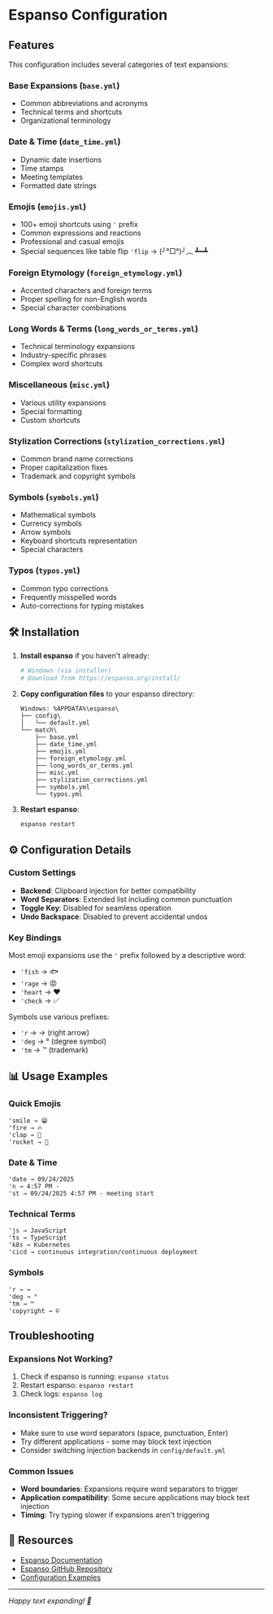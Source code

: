 # Espanso Configuration



## Features

This configuration includes several categories of text expansions:

###  **Base Expansions** (`base.yml`)
- Common abbreviations and acronyms
- Technical terms and shortcuts
- Organizational terminology

###  **Date & Time** (`date_time.yml`)
- Dynamic date insertions
- Time stamps
- Meeting templates
- Formatted date strings

###  **Emojis** (`emojis.yml`)
- 100+ emoji shortcuts using `'` prefix
- Common expressions and reactions
- Professional and casual emojis
- Special sequences like table flip `'flip` → (╯°□°)╯︵ ┻━┻

###  **Foreign Etymology** (`foreign_etymology.yml`)
- Accented characters and foreign terms
- Proper spelling for non-English words
- Special character combinations

###  **Long Words & Terms** (`long_words_or_terms.yml`)
- Technical terminology expansions
- Industry-specific phrases
- Complex word shortcuts

###  **Miscellaneous** (`misc.yml`)
- Various utility expansions
- Special formatting
- Custom shortcuts

###  **Stylization Corrections** (`stylization_corrections.yml`)
- Common brand name corrections
- Proper capitalization fixes
- Trademark and copyright symbols

###  **Symbols** (`symbols.yml`)
- Mathematical symbols
- Currency symbols
- Arrow symbols
- Keyboard shortcuts representation
- Special characters

###  **Typos** (`typos.yml`)
- Common typo corrections
- Frequently misspelled words
- Auto-corrections for typing mistakes

## 🛠️ Installation

1. **Install espanso** if you haven't already:
   ```bash
   # Windows (via installer)
   # Download from https://espanso.org/install/
   ```

2. **Copy configuration files** to your espanso directory:
   ```
   Windows: %APPDATA%\espanso\
   ├── config\
   │   └── default.yml
   └── match\
       ├── base.yml
       ├── date_time.yml
       ├── emojis.yml
       ├── foreign_etymology.yml
       ├── long_words_or_terms.yml
       ├── misc.yml
       ├── stylization_corrections.yml
       ├── symbols.yml
       └── typos.yml
   ```

3. **Restart espanso**:
   ```bash
   espanso restart
   ```

## ⚙️ Configuration Details

### Custom Settings
- **Backend**: Clipboard injection for better compatibility
- **Word Separators**: Extended list including common punctuation
- **Toggle Key**: Disabled for seamless operation
- **Undo Backspace**: Disabled to prevent accidental undos

### Key Bindings
Most emoji expansions use the `'` prefix followed by a descriptive word:
- `'fish` → 🐟
- `'rage` → 😡
- `'heart` → ❤️
- `'check` → ✅

Symbols use various prefixes:
- `'r` → → (right arrow)
- `'deg` → ° (degree symbol)
- `'tm` → ™ (trademark)

## 📊 Usage Examples

### Quick Emojis
```
'smile → 😁
'fire → 🔥
'clap → 👏
'rocket → 🚀
```

### Date & Time
```
'date → 09/24/2025
'n → 4:57 PM -
'st → 09/24/2025 4:57 PM - meeting start
```

### Technical Terms
```
'js → JavaScript
'ts → TypeScript
'k8s → Kubernetes
'cicd → continuous integration/continuous deployment
```

### Symbols
```
'r → →
'deg → °
'tm → ™
'copyright → ©
```

##  Troubleshooting

### Expansions Not Working?
1. Check if espanso is running: `espanso status`
2. Restart espanso: `espanso restart`
3. Check logs: `espanso log`

### Inconsistent Triggering?
- Make sure to use word separators (space, punctuation, Enter)
- Try different applications - some may block text injection
- Consider switching injection backends in `config/default.yml`

### Common Issues
- **Word boundaries**: Expansions require word separators to trigger
- **Application compatibility**: Some secure applications may block text injection
- **Timing**: Try typing slower if expansions aren't triggering

## 🔗 Resources

- [Espanso Documentation](https://espanso.org/docs/)
- [Espanso GitHub Repository](https://github.com/federico-terzi/espanso)
- [Configuration Examples](https://espanso.org/docs/matches/basics/)

---

*Happy text expanding! 🚀*
